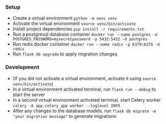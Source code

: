 ### Setup

- Create a virtual environment `python -m venv venv`
- Activate the virtual environment `source venv/bin/activate`
- Install project dependencies `pip install -r requirements.txt`
- Run a postgresql database container `docker run --name postgres -e POSTGRES_PASSWORD=mysecretpassword -p 5432:5432 -d postgres`
- Run redis docker container `docker run --name redis -p 6379:6379 -d redis `
- Run `flask db upgrade` to apply migration changes

### Development

- (If you did not activate a virtual environment, activate it using `source venv/bin/activate`)
- In a virtual environment activated terminal, run `flask run --debug` to start the server
- In a second virtual environment activated terminal, start Celery worker `celery -A app.celery_app worker --loglevel INFO`
- After any changes to the database models, run `flask db migrate -m "your migration message"` to generate migrations
